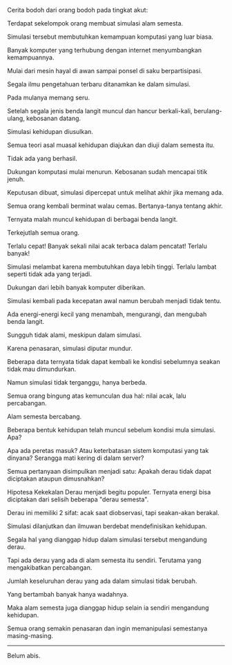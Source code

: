 Cerita bodoh dari orang bodoh pada tingkat akut:

Terdapat sekelompok orang membuat simulasi alam semesta.

Simulasi tersebut membutuhkan kemampuan komputasi yang luar biasa.

Banyak komputer yang terhubung dengan internet menyumbangkan kemampuannya.

Mulai dari mesin hayal di awan sampai ponsel di saku berpartisipasi.

Segala ilmu pengetahuan terbaru ditanamkan ke dalam simulasi.

Pada mulanya memang seru.

Setelah segala jenis benda langit muncul dan hancur berkali-kali, berulang-ulang, kebosanan datang.

Simulasi kehidupan diusulkan.

Semua teori asal muasal kehidupan diajukan dan diuji dalam semesta itu.

Tidak ada yang berhasil.

Dukungan komputasi mulai menurun. Kebosanan sudah mencapai titik jenuh.

Keputusan dibuat, simulasi dipercepat untuk melihat akhir jika memang ada.

Semua orang kembali berminat walau cemas. Bertanya-tanya tentang akhir.

Ternyata malah muncul kehidupan di berbagai benda langit.

Terkejutlah semua orang.

Terlalu cepat! Banyak sekali nilai acak terbaca dalam pencatat! Terlalu banyak!

Simulasi melambat karena membutuhkan daya lebih tinggi. Terlalu lambat seperti tidak ada yang terjadi.

Dukungan dari lebih banyak komputer diberikan.

Simulasi kembali pada kecepatan awal namun berubah menjadi tidak tentu.

Ada energi-energi kecil yang menambah, mengurangi, dan mengubah benda langit.

Sungguh tidak alami, meskipun dalam simulasi.

Karena penasaran, simulasi diputar mundur.

Beberapa data ternyata tidak dapat kembali ke kondisi sebelumnya seakan tidak mau dimundurkan.

Namun simulasi tidak terganggu, hanya berbeda.

Semua orang bingung atas kemunculan dua hal: nilai acak, lalu percabangan.

Alam semesta bercabang.

Beberapa bentuk kehidupan telah muncul sebelum kondisi mula simulasi. Apa?

Apa ada peretas masuk? Atau keterbatasan sistem komputasi yang tak dinyana? Serangga mati kering di dalam server?

Semua pertanyaan disimpulkan menjadi satu: Apakah derau tidak dapat diciptakan ataupun dimusnahkan?

Hipotesa Kekekalan Derau menjadi begitu populer. Ternyata energi bisa diciptakan dari selisih beberapa "derau semesta".

Derau ini memiliki 2 sifat: acak saat diobservasi, tapi seakan-akan berakal.

Simulasi dilanjutkan dan ilmuwan berdebat mendefinisikan kehidupan.

Segala hal yang dianggap hidup dalam simulasi tersebut mengandung derau.

Tapi ada derau yang ada di alam semesta itu sendiri. Terutama yang mengakibatkan percabangan.

Jumlah keseluruhan derau yang ada dalam simulasi tidak berubah.

Yang bertambah banyak hanya wadahnya.

Maka alam semesta juga dianggap hidup selain ia sendiri mengandung kehidupan.

Semua orang semakin penasaran dan ingin memanipulasi semestanya masing-masing.

----------

Belum abis.

